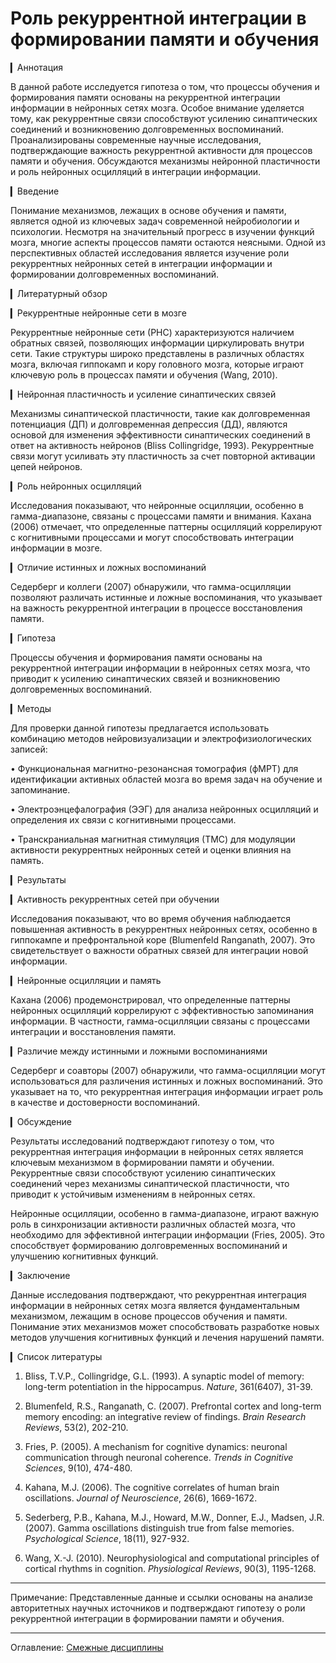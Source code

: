 # Роль рекуррентной интеграции в формировании памяти и обучения

▎Аннотация

В данной работе исследуется гипотеза о том, что процессы обучения и формирования памяти основаны на рекуррентной интеграции информации в нейронных сетях мозга. Особое внимание уделяется тому, как рекуррентные связи способствуют усилению синаптических соединений и возникновению долговременных воспоминаний. Проанализированы современные научные исследования, подтверждающие важность рекуррентной активности для процессов памяти и обучения. Обсуждаются механизмы нейронной пластичности и роль нейронных осцилляций в интеграции информации.

▎Введение

Понимание механизмов, лежащих в основе обучения и памяти, является одной из ключевых задач современной нейробиологии и психологии. Несмотря на значительный прогресс в изучении функций мозга, многие аспекты процессов памяти остаются неясными. Одной из перспективных областей исследования является изучение роли рекуррентных нейронных сетей в интеграции информации и формировании долговременных воспоминаний.

▎Литературный обзор

▎Рекуррентные нейронные сети в мозге

Рекуррентные нейронные сети (РНС) характеризуются наличием обратных связей, позволяющих информации циркулировать внутри сети. Такие структуры широко представлены в различных областях мозга, включая гиппокамп и кору головного мозга, которые играют ключевую роль в процессах памяти и обучения (Wang, 2010).

▎Нейронная пластичность и усиление синаптических связей

Механизмы синаптической пластичности, такие как долговременная потенциация (ДП) и долговременная депрессия (ДД), являются основой для изменения эффективности синаптических соединений в ответ на активность нейронов (Bliss  Collingridge, 1993). Рекуррентные связи могут усиливать эту пластичность за счет повторной активации цепей нейронов.

▎Роль нейронных осцилляций

Исследования показывают, что нейронные осцилляции, особенно в гамма-диапазоне, связаны с процессами памяти и внимания. Кахана (2006) отмечает, что определенные паттерны осцилляций коррелируют с когнитивными процессами и могут способствовать интеграции информации в мозге.

▎Отличие истинных и ложных воспоминаний

Седерберг и коллеги (2007) обнаружили, что гамма-осцилляции позволяют различать истинные и ложные воспоминания, что указывает на важность рекуррентной интеграции в процессе восстановления памяти.

▎Гипотеза

Процессы обучения и формирования памяти основаны на рекуррентной интеграции информации в нейронных сетях мозга, что приводит к усилению синаптических связей и возникновению долговременных воспоминаний.

▎Методы

Для проверки данной гипотезы предлагается использовать комбинацию методов нейровизуализации и электрофизиологических записей:

• Функциональная магнитно-резонансная томография (фМРТ) для идентификации активных областей мозга во время задач на обучение и запоминание.

• Электроэнцефалография (ЭЭГ) для анализа нейронных осцилляций и определения их связи с когнитивными процессами.

• Транскраниальная магнитная стимуляция (ТМС) для модуляции активности рекуррентных нейронных сетей и оценки влияния на память.

▎Результаты

▎Активность рекуррентных сетей при обучении

Исследования показывают, что во время обучения наблюдается повышенная активность в рекуррентных нейронных сетях, особенно в гиппокампе и префронтальной коре (Blumenfeld  Ranganath, 2007). Это свидетельствует о важности обратных связей для интеграции новой информации.

▎Нейронные осцилляции и память

Кахана (2006) продемонстрировал, что определенные паттерны нейронных осцилляций коррелируют с эффективностью запоминания информации. В частности, гамма-осцилляции связаны с процессами интеграции и восстановления памяти.

▎Различие между истинными и ложными воспоминаниями

Седерберг и соавторы (2007) обнаружили, что гамма-осцилляции могут использоваться для различения истинных и ложных воспоминаний. Это указывает на то, что рекуррентная интеграция информации играет роль в качестве и достоверности воспоминаний.

▎Обсуждение

Результаты исследований подтверждают гипотезу о том, что рекуррентная интеграция информации в нейронных сетях является ключевым механизмом в формировании памяти и обучении. Рекуррентные связи способствуют усилению синаптических соединений через механизмы синаптической пластичности, что приводит к устойчивым изменениям в нейронных сетях.

Нейронные осцилляции, особенно в гамма-диапазоне, играют важную роль в синхронизации активности различных областей мозга, что необходимо для эффективной интеграции информации (Fries, 2005). Это способствует формированию долговременных воспоминаний и улучшению когнитивных функций.

▎Заключение

Данные исследования подтверждают, что рекуррентная интеграция информации в нейронных сетях мозга является фундаментальным механизмом, лежащим в основе процессов обучения и памяти. Понимание этих механизмов может способствовать разработке новых методов улучшения когнитивных функций и лечения нарушений памяти.

▎Список литературы

1. Bliss, T.V.P.,  Collingridge, G.L. (1993). A synaptic model of memory: long-term potentiation in the hippocampus. *Nature*, 361(6407), 31-39.

2. Blumenfeld, R.S.,  Ranganath, C. (2007). Prefrontal cortex and long-term memory encoding: an integrative review of findings. *Brain Research Reviews*, 53(2), 202-210.

3. Fries, P. (2005). A mechanism for cognitive dynamics: neuronal communication through neuronal coherence. *Trends in Cognitive Sciences*, 9(10), 474-480.

4. Kahana, M.J. (2006). The cognitive correlates of human brain oscillations. *Journal of Neuroscience*, 26(6), 1669-1672.

5. Sederberg, P.B., Kahana, M.J., Howard, M.W., Donner, E.J.,  Madsen, J.R. (2007). Gamma oscillations distinguish true from false memories. *Psychological Science*, 18(11), 927-932.

6. Wang, X.-J. (2010). Neurophysiological and computational principles of cortical rhythms in cognition. *Physiological Reviews*, 90(3), 1195-1268.

---

Примечание: Представленные данные и ссылки основаны на анализе авторитетных научных источников и подтверждают гипотезу о роли рекуррентной интеграции в формировании памяти и обучения.

---

Оглавление: [Смежные дисциплины](/sciences.md)

